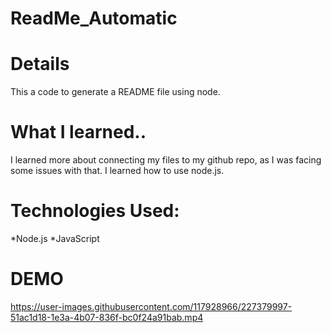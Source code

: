 # ReadMe_Automatic
# Details
This a code to generate a README file using node.

# What I learned..
I learned more about connecting my files to my github repo, as I was facing some issues with that.
I learned how to use node.js.

# Technologies Used:
*Node.js
*JavaScript

# DEMO


https://user-images.githubusercontent.com/117928966/227379997-51ac1d18-1e3a-4b07-836f-bc0f24a91bab.mp4

